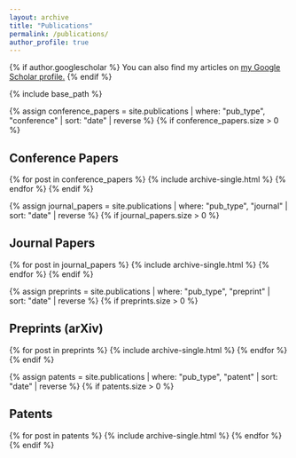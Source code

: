 ```yaml
---
layout: archive
title: "Publications"
permalink: /publications/
author_profile: true
---
```


{% if author.googlescholar %}
  You can also find my articles on <u><a href="{{author.googlescholar}}">my Google Scholar profile</a>.</u>
{% endif %}

{% include base_path %}

<!-- Conference Papers -->
{% assign conference_papers = site.publications | where: "pub_type", "conference" | sort: "date" | reverse %}
{% if conference_papers.size > 0 %}
## Conference Papers
{% for post in conference_papers %}
  {% include archive-single.html %}
{% endfor %}
{% endif %}

<!-- Journal Papers -->
{% assign journal_papers = site.publications | where: "pub_type", "journal" | sort: "date" | reverse %}
{% if journal_papers.size > 0 %}
## Journal Papers
{% for post in journal_papers %}
  {% include archive-single.html %}
{% endfor %}
{% endif %}

<!-- Preprints -->
{% assign preprints = site.publications | where: "pub_type", "preprint" | sort: "date" | reverse %}
{% if preprints.size > 0 %}
## Preprints (arXiv)
{% for post in preprints %}
  {% include archive-single.html %}
{% endfor %}
{% endif %}

<!-- Patents -->
{% assign patents = site.publications | where: "pub_type", "patent" | sort: "date" | reverse %}
{% if patents.size > 0 %}
## Patents
{% for post in patents %}
  {% include archive-single.html %}
{% endfor %}
{% endif %}

